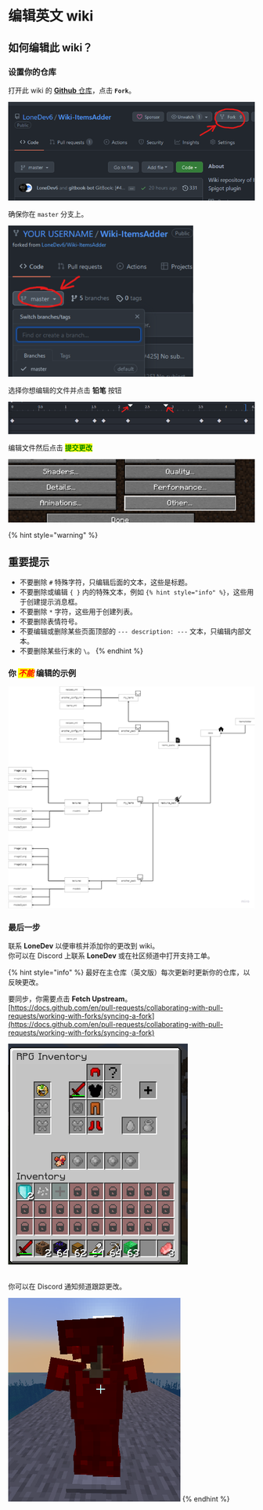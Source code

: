 # 编辑英文 wiki

## 如何编辑此 wiki？

### 设置你的仓库

打开此 wiki 的 [**Github** 仓库](https://github.com/LoneDev6/Wiki-ItemsAdder)，点击 **`Fork`**。

![](<../.gitbook/assets/image (99) (1).png>)

确保你在 `master` 分支上。

![](<../.gitbook/assets/image (60) (1) (1).png>)

选择你想编辑的文件并点击 **铅笔** 按钮

![](<../.gitbook/assets/image (69).png>)

编辑文件然后点击 <mark style="color:green;">**提交更改**</mark>

![](<../.gitbook/assets/image (67).png>)

{% hint style="warning" %}
## 重要提示

* 不要删除 `#` 特殊字符，只编辑后面的文本，这些是标题。
* 不要删除或编辑 `{ }` 内的特殊文本，例如 `{% hint style="info" %}`，这些用于创建提示消息框。
* 不要删除 `*` 字符，这些用于创建列表。
* 不要删除表情符号。
* 不要编辑或删除某些页面顶部的 `--- description: ---` 文本，只编辑内部文本。
* 不要删除某些行末的 `\`。
{% endhint %}

### 你 _<mark style="color:red;">不能</mark>_ 编辑的示例

![](<../.gitbook/assets/image (80).png>)

### 最后一步

联系 **LoneDev** 以便审核并添加你的更改到 wiki。\
你可以在 Discord 上联系 **LoneDev** 或在社区频道中打开支持工单。

{% hint style="info" %}
最好在主仓库（英文版）每次更新时更新你的仓库，以反映更改。

要同步，你需要点击 **Fetch Upstream**。\
[https://docs.github.com/en/pull-requests/collaborating-with-pull-requests/working-with-forks/syncing-a-fork](https://docs.github.com/en/pull-requests/collaborating-with-pull-requests/working-with-forks/syncing-a-fork)

![](<../.gitbook/assets/image (88).png>)

\
你可以在 Discord 通知频道跟踪更改。

![](<../.gitbook/assets/image (73).png>)
{% endhint %}
